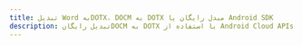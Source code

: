 ---title: تبدیل Word بهDOTX، DOCM به DOTX مبدل رایگان یا Android SDKdescription: تبدیل رایگانDOCM به DOTX با استفاده از Android Cloud APIs & SDK. همچنین اسناد Microsoft Word و OpenOffice را در Cloud ایجاد، ویرایش و رندر کنید.---